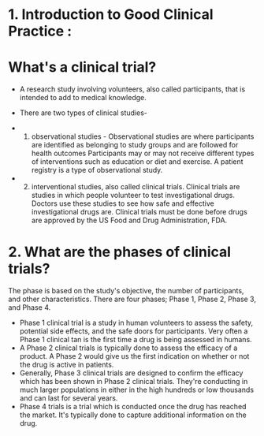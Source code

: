# 1. Introduction to Good Clinical Practice :

# What's a clinical trial?

- A research study involving volunteers, also called participants, that is intended to add to medical knowledge.
- There are two types of clinical studies-
- 1. observational studies -  Observational studies are where participants are identified as belonging to study groups and are followed for health 
     outcomes
     Participants may or may not receive different types of interventions such as education or diet and exercise.
     A patient registry is a type of observational study.


- 2. interventional studies, also called clinical trials.  Clinical trials are studies in which people volunteer to test investigational drugs. Doctors 
     use these studies to see how safe and effective investigational drugs are.
     Clinical trials must be done before drugs are approved by the US Food and Drug Administration, FDA.


# 2. What are the phases of clinical trials?

 The phase is based on the study's objective, the number of participants, and other characteristics. 
 There are four phases;
 Phase 1, 
 Phase 2,
 Phase 3, and
 Phase 4. 
 
 - Phase 1 clinical trial is a study in human volunteers to assess the safety, potential side effects, and the safe doors for participants. Very often 
 a Phase 1 clinical tan is the first time a drug is being assessed in humans. 
 - A Phase 2 clinical trials is typically done to assess the efficacy of a product. A Phase 2 would give us the first indication on whether or not the drug is active in patients.
- Generally, Phase 3 clinical trials are designed to confirm the efficacy which has been shown in Phase 2 clinical trials. They're conducting in much larger populations in either in the high hundreds or low thousands and can last for several years.
- Phase 4 trials is a trial which is conducted once the drug has reached the market. It's typically done to capture additional information on the drug. 
